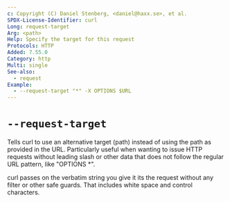 ```yaml
---
c: Copyright (C) Daniel Stenberg, <daniel@haxx.se>, et al.
SPDX-License-Identifier: curl
Long: request-target
Arg: <path>
Help: Specify the target for this request
Protocols: HTTP
Added: 7.55.0
Category: http
Multi: single
See-also:
  - request
Example:
  - --request-target "*" -X OPTIONS $URL
---
```


# `--request-target`

Tells curl to use an alternative target (path) instead of using the path as
provided in the URL. Particularly useful when wanting to issue HTTP requests
without leading slash or other data that does not follow the regular URL
pattern, like "OPTIONS *".

curl passes on the verbatim string you give it its the request without any
filter or other safe guards. That includes white space and control characters.
